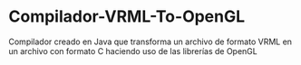 Compilador-VRML-To-OpenGL
=========================

Compilador creado en Java que transforma un archivo de formato VRML en un archivo con formato C haciendo uso de las librerías de OpenGL

